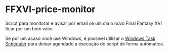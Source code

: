 # FFXVI-price-monitor
Script para monitorar e avisar por email se um dia o novo Final Fantasy XVI ficar por um bom valor.

Se por um acaso você use Windows, é possivel utilizar o [Windows Task Scheduler](https://www.askpython.com/python/examples/execute-python-windows-task-scheduler) para deixar agendado a execução do script de forma automatica.
